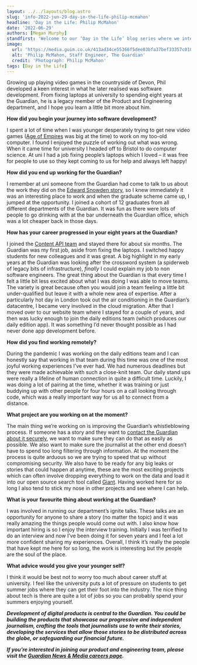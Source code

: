 ```yaml
---
layout: ../../layouts/blog.astro
slug: 'info-2022-jun-29-day-in-the-life-philip-mcmahon'
headline: 'Day in the Life: Philip McMahon'
date: '2022-06-29'
authors: [Megan Murphy]
standfirst: 'Welcome to our ‘Day in the Life’ blog series where we interview a colleague from the product and engineering department to reflect on their career and experiences at the Guardian'
image:
  url: 'https://media.guim.co.uk/413ad34ce55366f5dee03bfa37bef33357c0109d/0_213_1960_1176/1960.jpg'
  alt: 'Philip McMahon, Staff Engineer, The Guardian'
  credit: 'Photograph: Philip McMahon'
tags: [Day in the Life]
---
```


Growing up playing video games in the countryside of Devon, Phil developed a keen interest in what he later realised was software development. From fixing laptops at university to spending eight years at the Guardian, he is a legacy member of the Product and Engineering department, and I hope you learn a little bit more about him.

**How did you begin your journey into software development?**

I spent a lot of time when I was younger desperately trying to get new video games ([Age of Empires](https://en.wikipedia.org/wiki/Age_of_Empires) was big at the time) to work on my too-old computer. I found I enjoyed the puzzle of working out what was wrong. When it came time for university I headed off to Bristol to do computer science. At uni I had a job fixing people’s laptops which I loved – it was free for people to use so they kept coming to us for help and always left happy!

**How did you end up working for the Guardian?**

I remember at uni someone from the Guardian had come to talk to us about the work they did on the [Edward Snowden story](https://www.theguardian.com/us-news/the-nsa-files), so I knew immediately it was an interesting place to work and when the graduate scheme came up, I jumped at the opportunity. I joined a cohort of 12 graduates from all different departments of the Guardian. It was fun as there were lots of people to go drinking with at the bar underneath the Guardian office, which was a lot cheaper back in those days.

**How has your career progressed in your eight years at the Guardian?**

I joined the [Content API team](https://www.theguardian.com/info/developer-blog/2016/feb/05/its-all-about-the-team) and stayed there for about six months. The Guardian was my first job, aside from fixing the laptops. I switched happy students for new colleagues and it was great. A big highlight in my early years at the Guardian was looking after the crossword system (a spiderweb of legacy bits of infrastructure), _finally_ I could explain my job to non software engineers. The great thing about the Guardian is that every time I felt a little bit less excited about what I was doing I was able to move teams. The variety is great because often you would join a team feeling a little bit under-qualified but leave it with a whole new area of expertise. After a particularly hot day in London took out the air conditioning in the Guardian’s datacentre, I became very involved in the cloud migration. After that I moved over to our website team where I stayed for a couple of years, and then was lucky enough to join the daily editions team (which produces our daily edition app). It was something I’d never thought possible as I had never done app development before.

  
**How did you find working remotely?**

During the pandemic I was working on the daily editions team and I can honestly say that working in that team during this time was one of the most joyful working experiences I’ve ever had. We had numerous deadlines but they were made achievable with such a close-knit team. Our daily stand ups were really a lifeline of human connection in quite a difficult time. Luckily, I was doing a lot of pairing at the time, whether it was training or just buddying up with other people for four hours on a call looking through code, which was a really important way for us all to connect from a distance.

**What project are you working on at the moment?**

The main thing we’re working on is improving the Guardian’s whistleblowing process. If someone has a story and they want to [contact the Guardian about it securely](https://www.theguardian.com/help/ng-interactive/2017/mar/17/contact-the-guardian-securely), we want to make sure they can do that as easily as possible. We also want to make sure the journalist at the other end doesn’t have to spend too long filtering through information. At the moment the process is quite arduous so we are trying to speed that up without compromising security. We also have to be ready for any big leaks or stories that could happen at anytime, these are the most exciting projects which can often involve dropping everything to work on the data and load it into our open source search tool called [Giant](https://github.com/guardian/giant/). Having worked here for so long I also tend to stick my nose in other projects and see where I can help.

**What is your** **favourite** **thing about working at the Guardian?**

I was involved in running our department’s ignite talks. These talks are an opportunity for anyone to share a story (no matter the topic) and it was really amazing the things people would come out with. I also know how important hiring is so I enjoy the interview training. Initially I was terrified to do an interview and now I’ve been doing it for seven years and I feel a lot more confident sharing my experiences. Overall, I think it’s really the people that have kept me here for so long, the work is interesting but the people are the soul of the place.

**What advice would you give your younger self?**

I think it would be best not to worry too much about career stuff at university. I feel like the university puts a lot of pressure on students to get summer jobs where they can get their foot into the industry. The nice thing about tech is there are quite a lot of jobs so you can probably spend your summers enjoying yourself.

_**Development of digital products is central to the Guardian. You could be building the products that showcase our progressive and independent journalism, crafting the tools that journalists use to write their stories, developing the services that allow those stories to be distributed across the globe, or safeguarding our financial future.**_

_**If you’re interested in joining our product and engineering team, please visit the [Guardian News & Media careers page](https://workforus.theguardian.com/).**_
